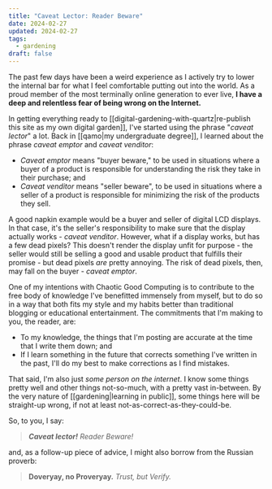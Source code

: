 ```yaml
---
title: "Caveat Lector: Reader Beware"
date: 2024-02-27
updated: 2024-02-27
tags:
  - gardening
draft: false
---
```

The past few days have been a weird experience as I actively try to lower the internal bar for what I feel comfortable putting out into the world. As a proud member of the most terminally online generation to ever live, **I have a deep and relentless fear of being wrong on the Internet.**

In getting everything ready to [[digital-gardening-with-quartz|re-publish this site as my own digital garden]], I've started using the phrase "*caveat lector*" a lot. Back in [[qamo|my undergraduate degree]], I learned about the phrase *caveat emptor* and *caveat venditor*:

- *Caveat emptor* means "buyer beware," to be used in situations where a buyer of a product is responsible for understanding the risk they take in their purchase; and
- *Caveat venditor* means "seller beware", to be used in situations where a seller of a product is responsible for minimizing the risk of the products they sell.

A good napkin example would be a buyer and seller of digital LCD displays. In that case, it's the seller's responsibility to make sure that the display actually works - *caveat venditor*. However, what if a display works, but has a few dead pixels? This doesn't render the display unfit for purpose - the seller would still be selling a good and usable product that fulfills their promise - but dead pixels *are* pretty annoying. The risk of dead pixels, then, may fall on the buyer - *caveat emptor*.

One of my intentions with Chaotic Good Computing is to contribute to the free body of knowledge I've benefitted immensely from myself, but to do so in a way that both fits my style and my habits better than traditional blogging or educational entertainment. The commitments that I'm making to you, the reader, are:

- To my knowledge, the things that I'm posting are accurate at the time that I write them down; and
- If I learn something in the future that corrects something I've written in the past, I'll do my best to make corrections as I find mistakes.

That said, I'm also just *some person on the internet*. I know some things pretty well and other things not-so-much, with a pretty vast in-between. By the very nature of [[gardening|learning in public]], some things here will be straight-up wrong, if not at least not-as-correct-as-they-could-be.

So, to you, I say:

> ***Caveat lector!*** 
> *Reader Beware!*

and, as a follow-up piece of advice, I might also borrow from the Russian proverb:

> **Doveryay, no Proveryay.**
> *Trust, but Verify.*
